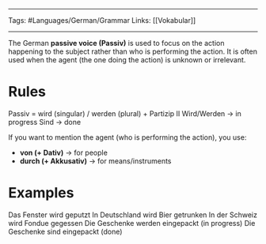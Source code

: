 ___
Tags: #Languages/German/Grammar 
Links: [[Vokabular]]
___

The German **passive voice (Passiv)** is used to focus on the action happening to the subject rather than who is performing the action. It is often used when the agent (the one doing the action) is unknown or irrelevant.
# Rules
Passiv = wird (singular) / werden (plural) + Partizip II
Wird/Werden -> in progress
Sind -> done

If you want to mention the agent (who is performing the action), you use:
- **von (+ Dativ)** → for people
- **durch (+ Akkusativ)** → for means/instruments

# Examples
Das Fenster wird geputzt
In Deutschland wird Bier getrunken
In der Schweiz wird Fondue gegessen
Die Geschenke werden eingepackt (in progress)
Die Geschenke sind eingepackt (done)